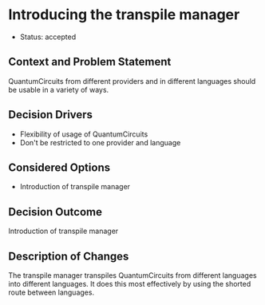 # Introducing the transpile manager

* Status: accepted

## Context and Problem Statement

QuantumCircuits from different providers and in different languages should be usable in a variety of ways.

## Decision Drivers <!-- optional -->

* Flexibility of usage of QuantumCircuits
* Don't be restricted to one provider and language

## Considered Options

* Introduction of transpile manager

## Decision Outcome

Introduction of transpile manager

## Description of Changes

The transpile manager transpiles QuantumCircuits from different languages into different languages.
It does this most effectively by using the shorted route between languages.


<!-- markdownlint-disable-file MD013 -->
